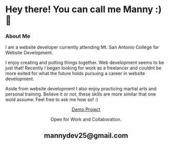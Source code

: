 <h1 align="left">Hey there! You can call me Manny :) 👋</h1>
<h3 align="left" padding-top="20px">About Me</h3>
<p align="left">I am a website developer currently attending Mt. San Antonio College for Website Development.</p>
<p align="left">I enjoy creating and putting things together. Web development seems to be just that! Recently I began looking for work as a freelancer and 
    couldnt be more exited for what the future holds pursuing a career in website development.
</p>
<p align="left">Aside from website development I also enjoy practicing martial arts and personal training. Believe it or not, these skills are more similar that one wold assume. Feel free to ask me how so! :)
</p>
<p align="center"><a href="https://manny-fl.github.io/github.io/" target="_blank">Demo Project</a><p>


<p align="center">Open for Work and Collaboration.</p>
<h2 align="center"><a href="mailto:mannydev25@gmail.com"></a>mannydev25@gmail.com</h2>
<p align="center">
</p>



